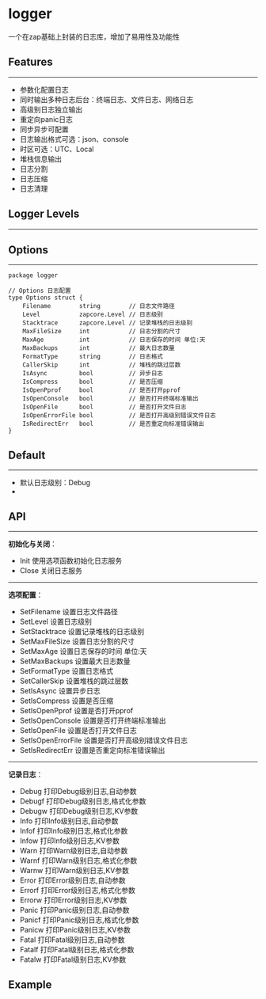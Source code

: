 # logger
一个在zap基础上封装的日志库，增加了易用性及功能性

## Features
___
- 参数化配置日志 
- 同时输出多种日志后台：终端日志、文件日志、网络日志
- 高级别日志独立输出
- 重定向panic日志
- 同步异步可配置
- 日志输出格式可选：json、console
- 时区可选：UTC、Local
- 堆栈信息输出
- 日志分割
- 日志压缩
- 日志清理

## Logger Levels
___


## Options
___
```golang
package logger

// Options 日志配置
type Options struct {
	Filename        string        // 日志文件路径
	Level           zapcore.Level // 日志级别
	Stacktrace      zapcore.Level // 记录堆栈的日志级别
	MaxFileSize     int           // 日志分割的尺寸
	MaxAge          int           // 日志保存的时间 单位:天
	MaxBackups      int           // 最大日志数量
	FormatType      string        // 日志格式
	CallerSkip      int           // 堆栈的跳过层数
	IsAsync         bool          // 异步日志
	IsCompress      bool          // 是否压缩
	IsOpenPprof     bool          // 是否打开pprof
	IsOpenConsole   bool          // 是否打开终端标准输出
	IsOpenFile      bool          // 是否打开文件日志
	IsOpenErrorFile bool          // 是否打开高级别错误文件日志
	IsRedirectErr   bool          // 是否重定向标准错误输出
}
```

## Default
___
- 默认日志级别：Debug
- 

## API
___
**初始化与关闭**：
- Init 使用选项函数初始化日志服务
- Close 关闭日志服务
___
**选项配置**：
- SetFilename 设置日志文件路径
- SetLevel 设置日志级别
- SetStacktrace 设置记录堆栈的日志级别
- SetMaxFileSize 设置日志分割的尺寸
- SetMaxAge 设置日志保存的时间 单位:天
- SetMaxBackups 设置最大日志数量
- SetFormatType 设置日志格式
- SetCallerSkip 设置堆栈的跳过层数
- SetIsAsync 设置异步日志
- SetIsCompress 设置是否压缩
- SetIsOpenPprof 设置是否打开pprof
- SetIsOpenConsole 设置是否打开终端标准输出
- SetIsOpenFile 设置是否打开文件日志
- SetIsOpenErrorFile 设置是否打开高级别错误文件日志
- SetIsRedirectErr 设置是否重定向标准错误输出
___
**记录日志**：
- Debug 打印Debug级别日志,自动参数
- Debugf 打印Debug级别日志,格式化参数
- Debugw 打印Debug级别日志,KV参数
- Info 打印Info级别日志,自动参数
- Infof 打印Info级别日志,格式化参数
- Infow 打印Info级别日志,KV参数
- Warn 打印Warn级别日志,自动参数
- Warnf 打印Warn级别日志,格式化参数
- Warnw 打印Warn级别日志,KV参数
- Error 打印Error级别日志,自动参数
- Errorf 打印Error级别日志,格式化参数
- Errorw 打印Error级别日志,KV参数
- Panic 打印Panic级别日志,自动参数
- Panicf 打印Panic级别日志,格式化参数
- Panicw 打印Panic级别日志,KV参数
- Fatal 打印Fatal级别日志,自动参数
- Fatalf 打印Fatal级别日志,格式化参数
- Fatalw 打印Fatal级别日志,KV参数
## Example
